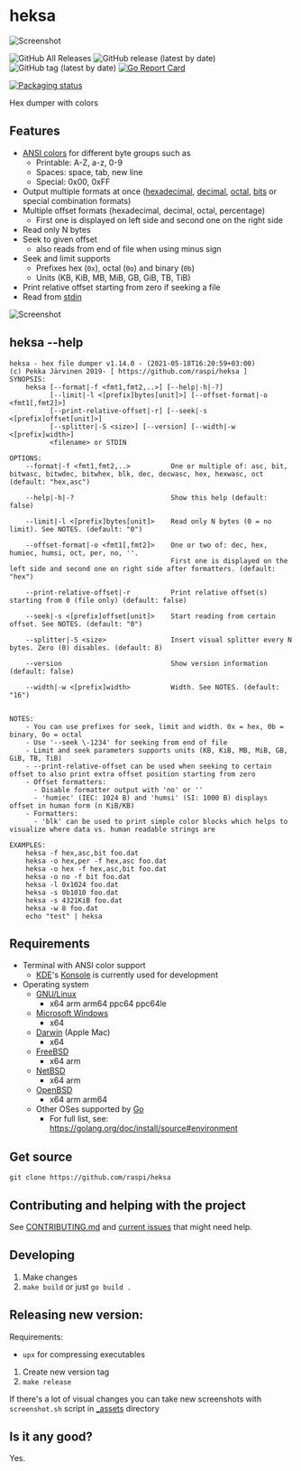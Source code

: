 # heksa

![Screenshot](https://github.com/raspi/heksa/blob/master/_assets/screenshot.png)

![GitHub All Releases](https://img.shields.io/github/downloads/raspi/heksa/total?style=for-the-badge)
![GitHub release (latest by date)](https://img.shields.io/github/v/release/raspi/heksa?style=for-the-badge)
![GitHub tag (latest by date)](https://img.shields.io/github/v/tag/raspi/heksa?style=for-the-badge)
[![Go Report Card](https://goreportcard.com/badge/github.com/raspi/heksa)](https://goreportcard.com/report/github.com/raspi/heksa)

[![Packaging status](https://repology.org/badge/vertical-allrepos/heksa.svg)](https://repology.org/project/heksa/versions)

Hex dumper with colors

## Features

* [ANSI colors](https://en.wikipedia.org/wiki/ANSI_escape_code#Colors) for different byte groups such as 
  * Printable: A-Z, a-z, 0-9
  * Spaces: space, tab, new line
  * Special: 0x00, 0xFF
* Output multiple formats at once ([hexadecimal](https://en.wikipedia.org/wiki/Hexadecimal), [decimal](https://en.wikipedia.org/wiki/Decimal), [octal](https://en.wikipedia.org/wiki/Octal), [bits](https://en.wikipedia.org/wiki/Binary_number) or special combination formats)
* Multiple offset formats (hexadecimal, decimal, octal, percentage)
  * First one is displayed on left side and second one on the right side
* Read only N bytes
* Seek to given offset
  * also reads from end of file when using minus sign
* Seek and limit supports 
  * Prefixes hex (`0x`), octal (`0o`) and binary (`0b`)
  * Units (KB, KiB, MB, MiB, GB, GiB, TB, TiB)
* Print relative offset starting from zero if seeking a file
* Read from [stdin](https://en.wikipedia.org/wiki/Standard_streams#Standard_input_(stdin))

![Screenshot](https://github.com/raspi/heksa/blob/master/_assets/screenshot2.png)

## heksa --help

```
heksa - hex file dumper v1.14.0 - (2021-05-18T16:20:59+03:00)
(c) Pekka Järvinen 2019- [ https://github.com/raspi/heksa ]
SYNOPSIS:
    heksa [--format|-f <fmt1,fmt2,..>] [--help|-h|-?]
          [--limit|-l <[prefix]bytes[unit]>] [--offset-format|-o <fmt1[,fmt2]>]
          [--print-relative-offset|-r] [--seek|-s <[prefix]offset[unit]>]
          [--splitter|-S <size>] [--version] [--width|-w <[prefix]width>]
          <filename> or STDIN

OPTIONS:
    --format|-f <fmt1,fmt2,..>          One or multiple of: asc, bit, bitwasc, bitwdec, bitwhex, blk, dec, decwasc, hex, hexwasc, oct (default: "hex,asc")

    --help|-h|-?                        Show this help (default: false)

    --limit|-l <[prefix]bytes[unit]>    Read only N bytes (0 = no limit). See NOTES. (default: "0")

    --offset-format|-o <fmt1[,fmt2]>    One or two of: dec, hex, humiec, humsi, oct, per, no, ''.
                                        First one is displayed on the left side and second one on right side after formatters. (default: "hex")

    --print-relative-offset|-r          Print relative offset(s) starting from 0 (file only) (default: false)

    --seek|-s <[prefix]offset[unit]>    Start reading from certain offset. See NOTES. (default: "0")

    --splitter|-S <size>                Insert visual splitter every N bytes. Zero (0) disables. (default: 8)

    --version                           Show version information (default: false)

    --width|-w <[prefix]width>          Width. See NOTES. (default: "16")


NOTES:
    - You can use prefixes for seek, limit and width. 0x = hex, 0b = binary, 0o = octal
    - Use '--seek \-1234' for seeking from end of file
    - Limit and seek parameters supports units (KB, KiB, MB, MiB, GB, GiB, TB, TiB)
    - --print-relative-offset can be used when seeking to certain offset to also print extra offset position starting from zero
    - Offset formatters:
      - Disable formatter output with 'no' or ''
      - 'humiec' (IEC: 1024 B) and 'humsi' (SI: 1000 B) displays offset in human form (n KiB/KB)
    - Formatters:
      - 'blk' can be used to print simple color blocks which helps to visualize where data vs. human readable strings are

EXAMPLES:
    heksa -f hex,asc,bit foo.dat
    heksa -o hex,per -f hex,asc foo.dat
    heksa -o hex -f hex,asc,bit foo.dat
    heksa -o no -f bit foo.dat
    heksa -l 0x1024 foo.dat
    heksa -s 0b1010 foo.dat
    heksa -s 4321KiB foo.dat
    heksa -w 8 foo.dat
    echo "test" | heksa
```

## Requirements

* Terminal with ANSI color support
  * [KDE](https://kde.org/)'s [Konsole](https://konsole.kde.org/) is currently used for development
* Operating system
  * [GNU/Linux](https://www.gnu.org/distros/distros.html)
    * x64 arm arm64 ppc64 ppc64le
  * [Microsoft Windows](https://www.microsoft.com/en-us/windows)
    * x64
  * [Darwin](https://www.apple.com/macos/) (Apple Mac)
    * x64
  * [FreeBSD](https://www.freebsd.org/)
    * x64 arm
  * [NetBSD](https://www.netbsd.org/)
    * x64 arm
  * [OpenBSD](https://www.openbsd.org/)
    * x64 arm arm64
  * Other OSes supported by [Go](https://golang.org)
    * For full list, see: https://golang.org/doc/install/source#environment

## Get source

    git clone https://github.com/raspi/heksa

## Contributing and helping with the project

See [CONTRIBUTING.md](CONTRIBUTING.md) and [current issues](https://github.com/raspi/heksa/issues) that might need help.

## Developing

1. Make changes
1. `make build` or just `go build .`

## Releasing new version:

Requirements:

* `upx` for compressing executables

1. Create new version tag
1. `make release`

If there's a lot of visual changes you can take new screenshots with `screenshot.sh` script in [_assets](_assets) directory

## Is it any good?

Yes.
